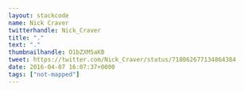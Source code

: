 ```yaml
---
layout: stackcode
name: Nick Craver
twitterhandle: Nick_Craver
title: "."
text: "."
thumbnailhandle: O1bZXM5aKB
tweet: https://twitter.com/Nick_Craver/status/718062677134864384
date: 2016-04-07 16:07:37+0000
tags: ["not-mapped"]
---
```

